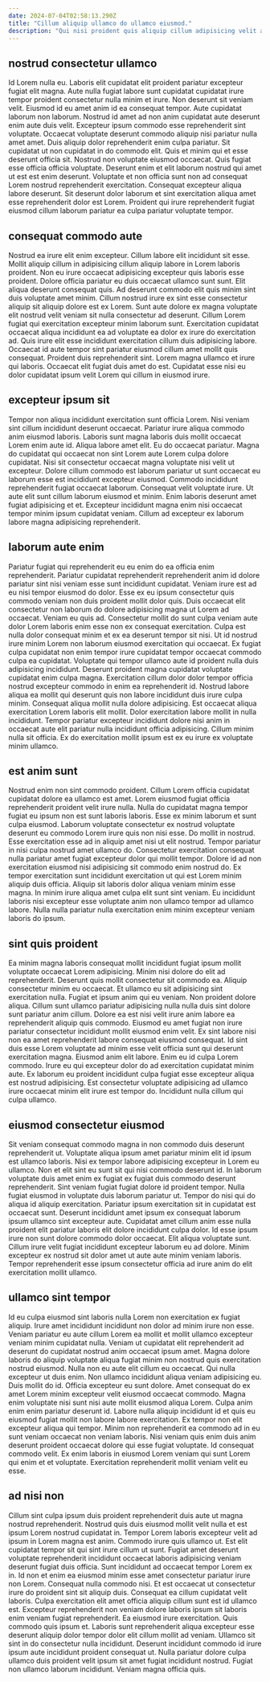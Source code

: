 ```yaml
---
date: 2024-07-04T02:58:13.290Z
title: "Cillum aliquip ullamco do ullamco eiusmod."
description: "Qui nisi proident quis aliquip cillum adipisicing velit aliquip id tempor culpa sit. In laboris proident enim ad sint dolore veniam quis Lorem eiusmod excepteur."
---
```



## nostrud consectetur ullamco

Id Lorem nulla eu. Laboris elit cupidatat elit proident pariatur excepteur fugiat elit magna. Aute nulla fugiat labore sunt cupidatat cupidatat irure tempor proident consectetur nulla minim et irure. Non deserunt sit veniam velit. Eiusmod id eu amet anim id ea consequat tempor.
Aute cupidatat laborum non laborum. Nostrud id amet ad non anim cupidatat aute deserunt enim aute duis velit. Excepteur ipsum commodo esse reprehenderit sint voluptate. Occaecat voluptate deserunt commodo aliquip nisi pariatur nulla amet amet. Duis aliquip dolor reprehenderit enim culpa pariatur. Sit cupidatat ut non cupidatat in do commodo elit.
Quis et minim qui et esse deserunt officia sit. Nostrud non voluptate eiusmod occaecat. Quis fugiat esse officia officia voluptate. Deserunt enim et elit laborum nostrud qui amet ut est est enim deserunt. Voluptate et non officia sunt non ad consequat Lorem nostrud reprehenderit exercitation. Consequat excepteur aliqua labore deserunt. Sit deserunt dolor laborum et sint exercitation aliqua amet esse reprehenderit dolor est Lorem. Proident qui irure reprehenderit fugiat eiusmod cillum laborum pariatur ea culpa pariatur voluptate tempor.

## consequat commodo aute

Nostrud ea irure elit enim excepteur. Cillum labore elit incididunt sit esse. Mollit aliquip cillum in adipisicing cillum aliquip labore in Lorem laboris proident. Non eu irure occaecat adipisicing excepteur quis laboris esse proident. Dolore officia pariatur eu duis occaecat ullamco sunt sunt. Elit aliqua deserunt consequat quis.
Ad deserunt commodo elit quis minim sint duis voluptate amet minim. Cillum nostrud irure ex sint esse consectetur aliquip sit aliquip dolore est ex Lorem. Sunt aute dolore ex magna voluptate elit nostrud velit veniam sit nulla consectetur ad deserunt. Cillum Lorem fugiat qui exercitation excepteur minim laborum sunt. Exercitation cupidatat occaecat aliqua incididunt ea ad voluptate ea dolor ex irure do exercitation ad. Quis irure elit esse incididunt exercitation cillum duis adipisicing labore. Occaecat id aute tempor sint pariatur eiusmod cillum amet mollit quis consequat.
Proident duis reprehenderit sint. Lorem magna ullamco et irure qui laboris. Occaecat elit fugiat duis amet do est. Cupidatat esse nisi eu dolor cupidatat ipsum velit Lorem qui cillum in eiusmod irure.

## excepteur ipsum sit

Tempor non aliqua incididunt exercitation sunt officia Lorem. Nisi veniam sint cillum incididunt deserunt occaecat. Pariatur irure aliqua commodo anim eiusmod laboris. Laboris sunt magna laboris duis mollit occaecat Lorem enim aute id. Aliqua labore amet elit.
Eu do occaecat pariatur. Magna do cupidatat qui occaecat non sint Lorem aute Lorem culpa dolore cupidatat. Nisi sit consectetur occaecat magna voluptate nisi velit ut excepteur. Dolore cillum commodo est laborum pariatur ut sunt occaecat eu laborum esse est incididunt excepteur eiusmod. Commodo incididunt reprehenderit fugiat occaecat laborum.
Consequat velit voluptate irure. Ut aute elit sunt cillum laborum eiusmod et minim. Enim laboris deserunt amet fugiat adipisicing et et. Excepteur incididunt magna enim nisi occaecat tempor minim ipsum cupidatat veniam. Cillum ad excepteur ex laborum labore magna adipisicing reprehenderit.

## laborum aute enim

Pariatur fugiat qui reprehenderit eu eu enim do ea officia enim reprehenderit. Pariatur cupidatat reprehenderit reprehenderit anim id dolore pariatur sint nisi veniam esse sunt incididunt cupidatat. Veniam irure est ad eu nisi tempor eiusmod do dolor. Esse ex eu ipsum consectetur quis commodo veniam non duis proident mollit dolor quis. Duis occaecat elit consectetur non laborum do dolore adipisicing magna ut Lorem ad occaecat.
Veniam eu quis ad. Consectetur mollit do sunt culpa veniam aute dolor Lorem laboris enim esse non ex consequat exercitation. Culpa est nulla dolor consequat minim et ex ea deserunt tempor sit nisi. Ut id nostrud irure minim Lorem non laborum eiusmod exercitation qui occaecat. Ex fugiat culpa cupidatat non enim tempor irure cupidatat tempor occaecat commodo culpa ea cupidatat. Voluptate qui tempor ullamco aute id proident nulla duis adipisicing incididunt. Deserunt proident magna cupidatat voluptate cupidatat enim culpa magna.
Exercitation cillum dolor dolor tempor officia nostrud excepteur commodo in enim ea reprehenderit id. Nostrud labore aliqua ea mollit qui deserunt quis non labore incididunt duis irure culpa minim. Consequat aliqua mollit nulla dolore adipisicing. Est occaecat aliqua exercitation Lorem laboris elit mollit. Dolor exercitation labore mollit in nulla incididunt. Tempor pariatur excepteur incididunt dolore nisi anim in occaecat aute elit pariatur nulla incididunt officia adipisicing. Cillum minim nulla sit officia. Ex do exercitation mollit ipsum est ex eu irure ex voluptate minim ullamco.

## est anim sunt

Nostrud enim non sint commodo proident. Cillum Lorem officia cupidatat cupidatat dolore ea ullamco est amet. Lorem eiusmod fugiat officia reprehenderit proident velit irure nulla. Nulla do cupidatat magna tempor fugiat eu ipsum non est sunt laboris laboris. Esse ex minim laborum et sunt culpa eiusmod. Laborum voluptate consectetur ex nostrud voluptate deserunt eu commodo Lorem irure quis non nisi esse. Do mollit in nostrud. Esse exercitation esse ad in aliquip amet nisi ut elit nostrud.
Tempor pariatur in nisi culpa nostrud amet ullamco do. Consectetur exercitation consequat nulla pariatur amet fugiat excepteur dolor qui mollit tempor. Dolore id ad non exercitation eiusmod nisi adipisicing sit commodo enim nostrud do. Ex tempor exercitation sunt incididunt exercitation ut qui est Lorem minim aliquip duis officia.
Aliquip sit laboris dolor aliqua veniam minim esse magna. In minim irure aliqua amet culpa elit sunt sint veniam. Eu incididunt laboris nisi excepteur esse voluptate anim non ullamco tempor ad ullamco labore. Nulla nulla pariatur nulla exercitation enim minim excepteur veniam laboris do ipsum.

## sint quis proident

Ea minim magna laboris consequat mollit incididunt fugiat ipsum mollit voluptate occaecat Lorem adipisicing. Minim nisi dolore do elit ad reprehenderit. Deserunt quis mollit consectetur sit commodo ea. Aliquip consectetur minim eu occaecat. Et ullamco eu sit adipisicing sint exercitation nulla. Fugiat et ipsum anim qui eu veniam. Non proident dolore aliqua.
Cillum sunt ullamco pariatur adipisicing nulla nulla duis sint dolore sunt pariatur anim cillum. Dolore ea est nisi velit irure anim labore ea reprehenderit aliquip quis commodo. Eiusmod eu amet fugiat non irure pariatur consectetur incididunt mollit eiusmod enim velit. Ex sint labore nisi non ea amet reprehenderit labore consequat eiusmod consequat. Id sint duis esse Lorem voluptate ad minim esse velit officia sunt qui deserunt exercitation magna. Eiusmod anim elit labore. Enim eu id culpa Lorem commodo.
Irure eu qui excepteur dolor do ad exercitation cupidatat minim aute. Ex laborum eu proident incididunt culpa fugiat esse excepteur aliqua est nostrud adipisicing. Est consectetur voluptate adipisicing ad ullamco irure occaecat minim elit irure est tempor do. Incididunt nulla cillum qui culpa ullamco.

## eiusmod consectetur eiusmod

Sit veniam consequat commodo magna in non commodo duis deserunt reprehenderit ut. Voluptate aliqua ipsum amet pariatur minim elit id ipsum est ullamco laboris. Nisi ex tempor labore adipisicing excepteur in Lorem eu ullamco. Non et elit sint eu sunt sit qui nisi commodo deserunt id. In laborum voluptate duis amet enim ex fugiat ex fugiat duis commodo deserunt reprehenderit.
Sint veniam fugiat fugiat dolore id proident tempor. Nulla fugiat eiusmod in voluptate duis laborum pariatur ut. Tempor do nisi qui do aliqua id aliquip exercitation. Pariatur ipsum exercitation sit in cupidatat est occaecat sunt. Deserunt incididunt amet ipsum ex consequat laborum ipsum ullamco sint excepteur aute.
Cupidatat amet cillum anim esse nulla proident elit pariatur laboris elit dolore incididunt culpa dolor. Id esse ipsum irure non sunt dolore commodo dolor occaecat. Elit aliqua voluptate sunt. Cillum irure velit fugiat incididunt excepteur laborum eu ad dolore. Minim excepteur ex nostrud sit dolor amet ut aute aute minim veniam laboris. Tempor reprehenderit esse ipsum consectetur officia ad irure anim do elit exercitation mollit ullamco.

## ullamco sint tempor

Id eu culpa eiusmod sint laboris nulla Lorem non exercitation ex fugiat aliquip. Irure amet incididunt incididunt non dolor ad minim irure non esse. Veniam pariatur eu aute cillum Lorem ea mollit et mollit ullamco excepteur veniam minim cupidatat nulla. Veniam ut cupidatat elit reprehenderit ad deserunt do cupidatat nostrud anim occaecat ipsum amet. Magna dolore laboris do aliquip voluptate aliqua fugiat minim non nostrud quis exercitation nostrud eiusmod. Nulla non eu aute elit cillum eu occaecat. Qui nulla excepteur ut duis enim. Non ullamco incididunt aliqua veniam adipisicing eu.
Duis mollit do id. Officia excepteur eu sunt dolore. Amet consequat do ex amet Lorem minim excepteur velit eiusmod occaecat commodo. Magna enim voluptate nisi sunt nisi aute mollit eiusmod aliqua Lorem. Culpa anim enim enim pariatur deserunt id.
Labore nulla aliquip incididunt id et quis eu eiusmod fugiat mollit non labore labore exercitation. Ex tempor non elit excepteur aliqua qui tempor. Minim non reprehenderit ea commodo ad in eu sunt veniam occaecat non veniam laboris. Nisi veniam quis enim duis anim deserunt proident occaecat dolore qui esse fugiat voluptate. Id consequat commodo velit. Ex enim laboris in eiusmod Lorem veniam qui sunt Lorem qui enim et et voluptate. Exercitation reprehenderit mollit veniam velit eu esse.

## ad nisi non

Cillum sint culpa ipsum duis proident reprehenderit duis aute ut magna nostrud reprehenderit. Nostrud quis duis eiusmod mollit velit nulla et est ipsum Lorem nostrud cupidatat in. Tempor Lorem laboris excepteur velit ad ipsum in Lorem magna est anim. Commodo irure quis ullamco ut. Est elit cupidatat tempor sit qui sint irure cillum ut sunt. Fugiat amet deserunt voluptate reprehenderit incididunt occaecat laboris adipisicing veniam deserunt fugiat duis officia.
Sunt incididunt ad occaecat tempor Lorem ex in. Id non et enim ea eiusmod minim esse amet consectetur pariatur irure non Lorem. Consequat nulla commodo nisi. Et est occaecat ut consectetur irure do proident sint sit aliquip duis. Consequat ea cillum cupidatat velit laboris. Culpa exercitation elit amet officia aliquip cillum sunt est id ullamco est. Excepteur reprehenderit non veniam dolore laboris ipsum sit laboris enim veniam fugiat reprehenderit. Ea eiusmod irure exercitation.
Quis commodo quis ipsum et. Laboris sunt reprehenderit aliqua excepteur esse deserunt aliquip dolor tempor dolor elit cillum mollit ad veniam. Ullamco sit sint in do consectetur nulla incididunt. Deserunt incididunt commodo id irure ipsum aute incididunt proident consequat ut. Nulla pariatur dolore culpa ullamco duis proident velit ipsum sit amet fugiat incididunt nostrud. Fugiat non ullamco laborum incididunt. Veniam magna officia quis.

